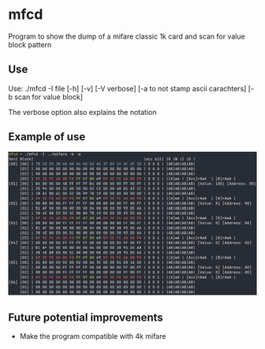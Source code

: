 # mfcd
Program to show the dump of a mifare classic 1k card and scan for value block pattern

## Use
Use: ./mfcd -I file [-h] [-v] [-V verbose] [-a to not stamp ascii carachters] [-b scan for value block]

The verbose option also explains the notation

## Example of use
![Output example](/doc/Example.png)

## Future potential improvements
- Make the program compatible with 4k mifare
